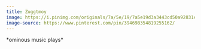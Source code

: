 ```yaml
---
title: Zuggtmoy
image: https://i.pinimg.com/originals/7a/5e/19/7a5e19d3a3443cd50a92831ea61827eb.jpg
image-source: https://www.pinterest.com/pin/394698354819255162/
---
```


\*ominous music plays\*
